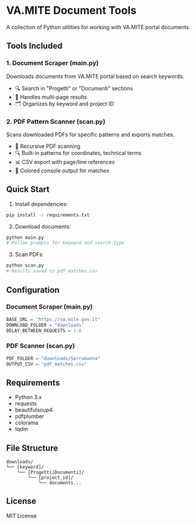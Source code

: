 # VA.MITE Document Tools

A collection of Python utilities for working with VA.MITE portal documents.

## Tools Included

### 1. Document Scraper (main.py)
Downloads documents from VA.MITE portal based on search keywords.

- 🔍 Search in "Progetti" or "Documenti" sections
- 📑 Handles multi-page results
- 🗂️ Organizes by keyword and project ID

### 2. PDF Pattern Scanner (scan.py)
Scans downloaded PDFs for specific patterns and exports matches.

- 📁 Recursive PDF scanning
- 🔍 Built-in patterns for coordinates, technical terms
- 📊 CSV export with page/line references
- 🎨 Colored console output for matches

## Quick Start

1. Install dependencies:
```bash
pip install -r requirements.txt
```

2. Download documents:
```bash
python main.py
# Follow prompts for keyword and search type
```

3. Scan PDFs:
```bash
python scan.py
# Results saved to pdf_matches.csv
```

## Configuration

### Document Scraper (main.py)
```python
BASE_URL = "https://va.mite.gov.it"
DOWNLOAD_FOLDER = "downloads"
DELAY_BETWEEN_REQUESTS = 1.0
```

### PDF Scanner (scan.py)
```python
PDF_FOLDER = "downloads/Serramanna"
OUTPUT_CSV = "pdf_matches.csv"
```

## Requirements

- Python 3.x
- requests
- beautifulsoup4
- pdfplumber
- colorama
- tqdm

## File Structure
```
downloads/
└── [keyword]/
    └── [Progetti|Documenti]/
        └── [project_id]/
            └── documents...
```

## License

MIT License
